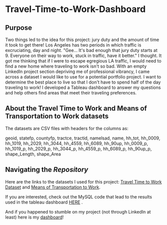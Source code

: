 # Travel-Time-to-Work-Dashboard
## Purpose
Two things led to the idea for this project: jury duty and the amount of time it took to get there! Los Angeles has two periods in which traffic is excruciating, day and night. "Gee... It's bad enough that jury duty starts at 9. Everyone on their way to work, stuck in traffic, have it better." I thought. It got me thinking that if I were to escape egregious LA traffic, I would need to find a new home where traveling to work isn't so bad. With an empty LinkedIn project section depriving me of professional vibrancy, I came across a dataset I would like to use for a potential portfolio project. I want to determine the best place to live so that I don't have to spend half of the day traveling to work! I developed a Tableau dashboard to answer my questions and help others find areas that meet their traveling preferences.
## About the Travel Time to Work and Means of Transportation to Work datasets
The datasets are CSV files with headers for the columns as:

geoid,	statefp,	countyfp,	tractce,	tractid,	namelsad,	name,	hh_tot,	hh_0009,	hh_1019,	hh_2029,	hh_3044,	hh_4559,	hh_6089,	hh_90up,	hh_0009_p,	hh_1019_p,	hh_2029_p,	hh_3044_p,	hh_4559_p,	hh_6089_p,	hh_90up_p,	shape_Length,	shape_Area

## Navigating the *Repository*
Here are the links to the datasets I used for this project: [Travel Time to Work Dataset](https://geodata.bts.gov/datasets/usdot::travel-time-to-work/about) and [Means of Transportation to Work](https://geodata.bts.gov/datasets/usdot::means-of-transportation-to-work/about).

If you are interested, check out the MySQL code that lead to the results used in the tableau dashboard [HERE](Travel_Time_to_Work_Code.sql) .

And if you happened to stumble on my project (not through LinkedIn at least) here is my [dashboard](https://public.tableau.com/views/TravelTimeTransportDashboard/FinalBoard?:language=en-US&:sid=&:display_count=n&:origin=viz_share_link)!
